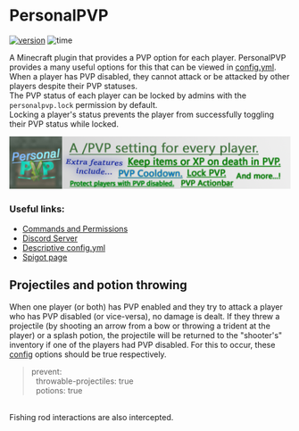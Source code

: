 # PersonalPVP
[![version](https://img.shields.io/badge/version-1.5.2-success)](https://github.com/nsgwick/PersonalPVP/releases/tag/1.5.2) ![time](https://wakatime.com/badge/user/6f8f160f-24d4-4b68-9eba-1d82414c8a2b/project/dca47893-82c6-4a89-ac04-9dc27dbdd696.svg)

A Minecraft plugin that provides a PVP option for each player. PersonalPVP provides a many useful options for this
that can be viewed in [config.yml](/src/main/resources/config.yml).
<br>When a player has PVP disabled, they cannot attack or be attacked by other players despite their PVP statuses.
<br>The PVP status of each player can be locked by admins with the `personalpvp.lock` permission by default.
<br>Locking a player's status prevents the player from successfully toggling their PVP status while locked.

[<img src="https://raw.githubusercontent.com/Nebula-O/images/main/banner.png?token=ARDWZIWPNH6WYPEZXVX7LA3AC7X64">](https://discord.gg/JjWDdNdK5F)

### Useful links:
- [Commands and Permissions](https://github.com/Nebula-O/PersonalPVP/wiki/Commands-and-Permissions)
- [Discord Server](https://discord.gg/JjWDdNdK5F)
- [Descriptive config.yml](https://github.com/nsgwick/PersonalPVP/wiki/Config.yml)
- [Spigot page](https://www.spigotmc.org/resources/personalpvp.88468/)
## Projectiles and potion throwing
When one player (or both) has PVP enabled and they try to attack a player who has PVP disabled (or vice-versa), no damage is dealt.
If they threw a projectile (by shooting an arrow from a bow or throwing a trident at the player) or a splash potion, the projectile will be
returned to the "shooter's" inventory if one of the players had PVP disabled.
For this to occur, these [config](https://github.com/nsgwick/PersonalPVP/wiki/Config.yml) options should be true respectively.
>prevent:<br>
>&nbsp;&nbsp;throwable-projectiles: true<br>
>&nbsp;&nbsp;potions: true

<br>Fishing rod interactions are also intercepted.

